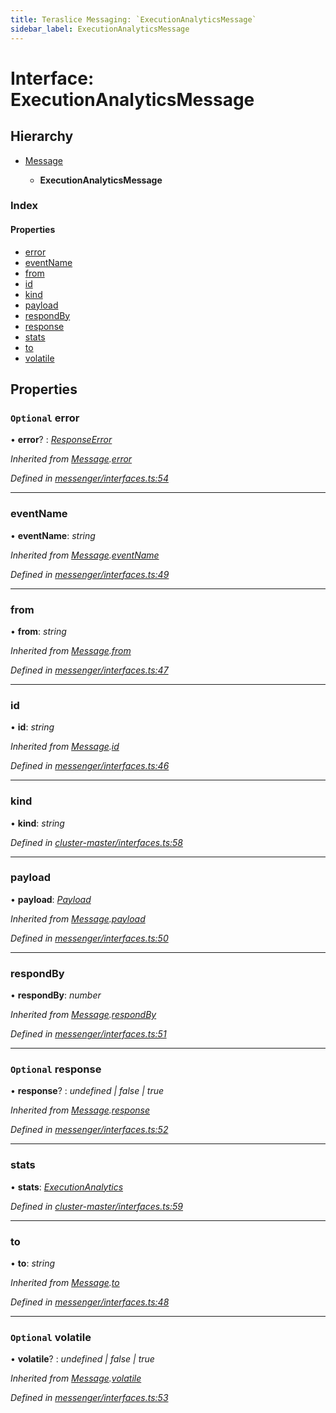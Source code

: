```yaml
---
title: Teraslice Messaging: `ExecutionAnalyticsMessage`
sidebar_label: ExecutionAnalyticsMessage
---
```


# Interface: ExecutionAnalyticsMessage

## Hierarchy

* [Message](message.md)

  * **ExecutionAnalyticsMessage**

### Index

#### Properties

* [error](executionanalyticsmessage.md#optional-error)
* [eventName](executionanalyticsmessage.md#eventname)
* [from](executionanalyticsmessage.md#from)
* [id](executionanalyticsmessage.md#id)
* [kind](executionanalyticsmessage.md#kind)
* [payload](executionanalyticsmessage.md#payload)
* [respondBy](executionanalyticsmessage.md#respondby)
* [response](executionanalyticsmessage.md#optional-response)
* [stats](executionanalyticsmessage.md#stats)
* [to](executionanalyticsmessage.md#to)
* [volatile](executionanalyticsmessage.md#optional-volatile)

## Properties

### `Optional` error

• **error**? : *[ResponseError](../overview.md#responseerror)*

*Inherited from [Message](message.md).[error](message.md#optional-error)*

*Defined in [messenger/interfaces.ts:54](https://github.com/terascope/teraslice/blob/a2250fb9/packages/teraslice-messaging/src/messenger/interfaces.ts#L54)*

___

###  eventName

• **eventName**: *string*

*Inherited from [Message](message.md).[eventName](message.md#eventname)*

*Defined in [messenger/interfaces.ts:49](https://github.com/terascope/teraslice/blob/a2250fb9/packages/teraslice-messaging/src/messenger/interfaces.ts#L49)*

___

###  from

• **from**: *string*

*Inherited from [Message](message.md).[from](message.md#from)*

*Defined in [messenger/interfaces.ts:47](https://github.com/terascope/teraslice/blob/a2250fb9/packages/teraslice-messaging/src/messenger/interfaces.ts#L47)*

___

###  id

• **id**: *string*

*Inherited from [Message](message.md).[id](message.md#id)*

*Defined in [messenger/interfaces.ts:46](https://github.com/terascope/teraslice/blob/a2250fb9/packages/teraslice-messaging/src/messenger/interfaces.ts#L46)*

___

###  kind

• **kind**: *string*

*Defined in [cluster-master/interfaces.ts:58](https://github.com/terascope/teraslice/blob/a2250fb9/packages/teraslice-messaging/src/cluster-master/interfaces.ts#L58)*

___

###  payload

• **payload**: *[Payload](payload.md)*

*Inherited from [Message](message.md).[payload](message.md#payload)*

*Defined in [messenger/interfaces.ts:50](https://github.com/terascope/teraslice/blob/a2250fb9/packages/teraslice-messaging/src/messenger/interfaces.ts#L50)*

___

###  respondBy

• **respondBy**: *number*

*Inherited from [Message](message.md).[respondBy](message.md#respondby)*

*Defined in [messenger/interfaces.ts:51](https://github.com/terascope/teraslice/blob/a2250fb9/packages/teraslice-messaging/src/messenger/interfaces.ts#L51)*

___

### `Optional` response

• **response**? : *undefined | false | true*

*Inherited from [Message](message.md).[response](message.md#optional-response)*

*Defined in [messenger/interfaces.ts:52](https://github.com/terascope/teraslice/blob/a2250fb9/packages/teraslice-messaging/src/messenger/interfaces.ts#L52)*

___

###  stats

• **stats**: *[ExecutionAnalytics](executionanalytics.md)*

*Defined in [cluster-master/interfaces.ts:59](https://github.com/terascope/teraslice/blob/a2250fb9/packages/teraslice-messaging/src/cluster-master/interfaces.ts#L59)*

___

###  to

• **to**: *string*

*Inherited from [Message](message.md).[to](message.md#to)*

*Defined in [messenger/interfaces.ts:48](https://github.com/terascope/teraslice/blob/a2250fb9/packages/teraslice-messaging/src/messenger/interfaces.ts#L48)*

___

### `Optional` volatile

• **volatile**? : *undefined | false | true*

*Inherited from [Message](message.md).[volatile](message.md#optional-volatile)*

*Defined in [messenger/interfaces.ts:53](https://github.com/terascope/teraslice/blob/a2250fb9/packages/teraslice-messaging/src/messenger/interfaces.ts#L53)*
